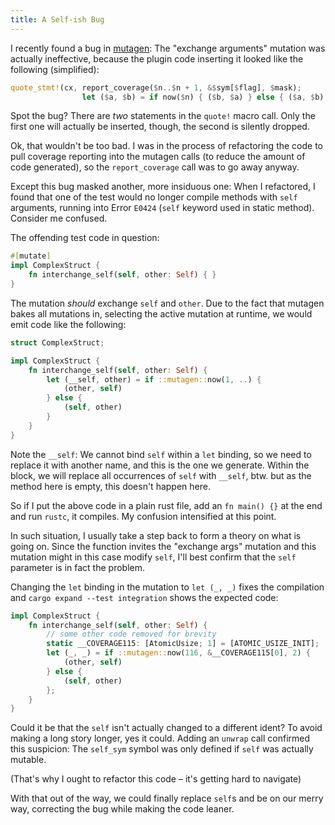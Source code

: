 ```yaml
---
title: A Self-ish Bug
---
```


I recently found a bug in [mutagen](https://github.com/llogiq/mutagen): The
"exchange arguments" mutation was actually ineffective, because the plugin code
inserting it looked like the following (simplified):

```rust
quote_stmt!(cx, report_coverage($n..$n + 1, &$sym[$flag], $mask);
                let ($a, $b) = if now($n) { ($b, $a) } else { ($a, $b) };)
```

Spot the bug? There are *two* statements in the `quote!` macro call. Only the
first one will actually be inserted, though, the second is silently dropped.

Ok, that wouldn't be too bad. I was in the process of refactoring the code to
pull coverage reporting into the mutagen calls (to reduce the amount of code
generated), so the `report_coverage` call was to go away anyway.

Except this bug masked another, more insiduous one: When I refactored, I found
that one of the test would no longer compile methods with `self` arguments,
running into Error `E0424` (`self` keyword used in static method). Consider me
confused.

The offending test code in question:

```rust
#[mutate]
impl ComplexStruct {
    fn interchange_self(self, other: Self) { }
}
```

The mutation *should* exchange `self` and `other`. Due to the fact that mutagen
bakes all mutations in, selecting the active mutation at runtime, we would emit
code like the following:

```rust
struct ComplexStruct;

impl ComplexStruct {
    fn interchange_self(self, other: Self) {
        let (__self, other) = if ::mutagen::now(1, ..) {
            (other, self)
        } else {
            (self, other)
        }
    }
}
````

Note the `__self`: We cannot bind `self` within a `let` binding, so we need to
replace it with another name, and this is the one we generate. Within the
block, we will replace all occurrences of `self` with `__self`, btw. but as
the method here is empty, this doesn't happen here.

So if I put the above code in a plain rust file, add an `fn main() {}` at the
end and run `rustc`, it compiles. My confusion intensified at this point.

In such situation, I usually take a step back to form a theory on what is going
on. Since the function invites the "exchange args" mutation and this mutation
might in this case modify `self`, I'll best confirm that the `self` parameter
is in fact the problem.

Changing the `let` binding in the mutation to `let (_, _)` fixes the
compilation and `cargo expand --test integration` shows the expected code:

```rust
impl ComplexStruct {
    fn interchange_self(self, other: Self) {
        // some other code removed for brevity
        static __COVERAGE115: [AtomicUsize; 1] = [ATOMIC_USIZE_INIT];
        let (_, _) = if ::mutagen::now(116, &__COVERAGE115[0], 2) {
            (other, self)
        } else {
            (self, other)
        };
    }
}
```

Could it be that the `self` isn't actually changed to a different ident? To
avoid making a long story longer, yes it could. Adding an `unwrap` call
confirmed this suspicion: The `self_sym` symbol was only defined if `self` was
actually mutable.

(That's why I ought to refactor this code – it's getting hard to navigate)

With that out of the way, we could finally replace `self`s and be on our merry
way, correcting the bug while making the code leaner.
